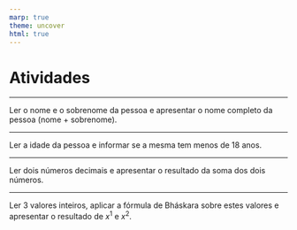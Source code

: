 ```yaml
---
marp: true
theme: uncover
html: true
---
```


# <!-- fit --> Atividades

---

Ler o nome e o sobrenome da pessoa e apresentar o nome completo da pessoa (nome + sobrenome).

---

Ler a idade da pessoa e informar se a mesma tem menos de 18 anos.

---

Ler dois números decimais e apresentar o resultado da soma dos dois números.

---

Ler 3 valores inteiros, aplicar a fórmula de Bháskara sobre estes valores e apresentar o resultado de $x^1$ e $x^2$.
